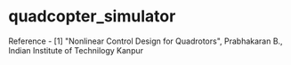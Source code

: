 # quadcopter_simulator

Reference - 
[1] "Nonlinear Control Design for Quadrotors", Prabhakaran B., Indian Institute of Technilogy Kanpur 